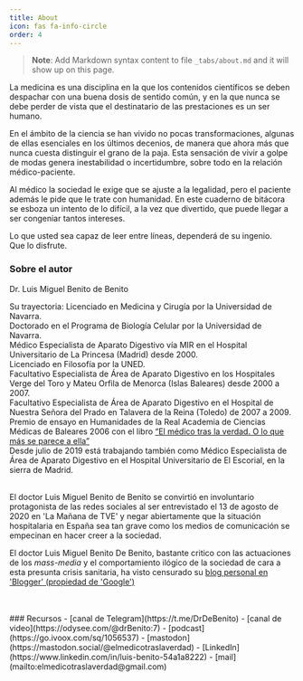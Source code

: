 ```yaml
---
title: About
icon: fas fa-info-circle
order: 4
---
```



> **Note**: Add Markdown syntax content to file `_tabs/about.md` and it will show up on this page.

La medicina es una disciplina en la que los contenidos científicos se deben despachar con una buena dosis de sentido común,
y en la que nunca se debe perder de vista que el destinatario de las prestaciones es un ser humano.  

En el ámbito de la ciencia se han vivido no pocas transformaciones, algunas de ellas esenciales en los últimos decenios, de manera que ahora más que nunca cuesta distinguir el grano de la paja. Esta sensación de vivir a golpe de modas genera inestabilidad o incertidumbre, sobre todo en la relación médico-paciente.  

Al médico la sociedad le exige que se ajuste a la legalidad, pero el paciente además le pide que le trate con humanidad. En este cuaderno de bitácora se esboza un intento de lo difícil, a la vez que divertido, que puede llegar a ser congeniar tantos intereses.  

Lo que usted sea capaz de leer entre líneas, dependerá de su ingenio.  
Que lo disfrute.  

### Sobre el autor
Dr. Luis Miguel Benito de Benito

Su trayectoria:
Licenciado en Medicina y Cirugía por la Universidad de Navarra.  
Doctorado en el Programa de Biología Celular por la Universidad de Navarra.  
Médico Especialista de Aparato Digestivo vía MIR en el Hospital Universitario de La Princesa (Madrid) desde 2000.  
Licenciado en Filosofía por la UNED.  
Facultativo Especialista de Área de Aparato Digestivo en los Hospitales Verge del Toro y Mateu Orfila de Menorca (Islas Baleares) desde 2000 a 2007.  
Facultativo Especialista de Área de Aparato Digestivo en el Hospital de Nuestra Señora del Prado en Talavera de la Reina (Toledo) de 2007 a 2009.  
Premio de ensayo en Humanidades de la Real Academia de Ciencias Médicas de Baleares 2006 con el libro [“El médico tras la verdad. O lo que más se parece a ella”]()  
Desde julio de 2019 está trabajando también como Médico Especialista de Área de Aparato Digestivo en el Hospital Universitario de El Escorial, en la sierra de Madrid.  

<br>
El doctor Luis Miguel Benito de Benito se convirtió en involuntario protagonista de las redes sociales al ser entrevistado el 13 de agosto de 2020 en 'La Mañana de TVE' y negar abiertamente que la situación hospitalaria en España sea tan grave como los medios de comunicación se empecinan en hacer creer a la sociedad.  

El doctor Luis Miguel Benito De Benito, bastante critico con las actuaciones de los *mass-media* y el comportamiento ilógico de la sociedad de cara a esta presunta crisis sanitaria, ha visto censurado su [blog personal en 'Blogger' (propiedad de 'Google')](https://elmedicotraslaverdad.blogspot.com)  


<br>
<br>
### Recursos
- [canal de Telegram](https://t.me/DrDeBenito)  
- [canal de video](https://odysee.com/@drBenito:7)  
- [podcast](https://go.ivoox.com/sq/1056537)  
- [mastodon](https://mastodon.social/@elmedicotraslaverdad)  
- [LinkedIn](https://www.linkedin.com/in/luis-benito-54a1a8222)  
- [mail](mailto:elmedicotraslaverdad@gmail.com)  
